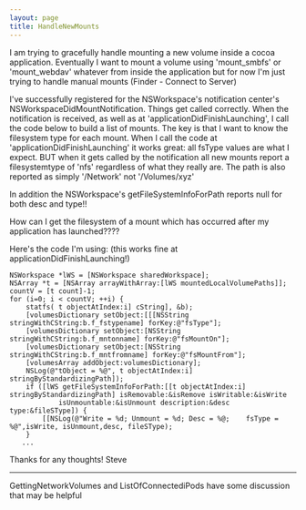 ```yaml
---
layout: page
title: HandleNewMounts
---
```


I am trying to gracefully handle mounting a new volume inside a cocoa application.
Eventually I want to mount a volume using 'mount_smbfs' or 'mount_webdav' whatever from inside the application but for now I'm just trying to handle manual mounts (Finder - Connect to Server)

I've successfully registered for the NSWorkspace's notification center's NSWorkspaceDidMountNotification.  Things get called correctly.
When the notification is received, as well as at 'applicationDidFinishLaunching', I call the code below to build a list of mounts.
The key is that I want to know the filesystem type for each mount.
When I call the code at 'applicationDidFinishLaunching' it works great:  all fsType values are what I expect.
BUT when it gets called by the notification all new mounts report a filesystemtype of 'nfs' regardless of what they really are.
The path is also reported as simply '/Network' not '/Volumes/xyz'

In addition the NSWorkspace's getFileSystemInfoForPath reports null for both desc and type!!

How can I get the filesystem of a mount which has occurred after my application has launched????

Here's the code I'm using:  (this works fine at applicationDidFinishLaunching!)
    
	NSWorkspace *lWS = [NSWorkspace sharedWorkspace];
	NSArray *t = [NSArray arrayWithArray:[lWS mountedLocalVolumePaths]];
	countV = [t count]-1;
	for (i=0; i < countV; ++i) {
		statfs( t objectAtIndex:i] cString], &b);
		[volumesDictionary setObject:[[[NSString stringWithCString:b.f_fstypename] forKey:@"fsType"];
		[volumesDictionary setObject:[NSString stringWithCString:b.f_mntonname] forKey:@"fsMountOn"];
		[volumesDictionary setObject:[NSString stringWithCString:b.f_mntfromname] forKey:@"fsMountFrom"];
		[volumesArray addObject:volumesDictionary];
		NSLog(@"tObject = %@", t objectAtIndex:i] stringByStandardizingPath]);
		if ([lWS getFileSystemInfoForPath:[[t objectAtIndex:i] stringByStandardizingPath] isRemovable:&isRemove isWritable:&isWrite
				isUnmountable:&isUnmount description:&desc type:&fileSType]) {
			[[NSLog(@"Write = %d; Unmount = %d; Desc = %@;    fsType = %@",isWrite, isUnmount,desc, fileSType);			
		}
       ...


Thanks for any thoughts!
Steve


----

GettingNetworkVolumes and ListOfConnectediPods have some discussion that may be helpful

